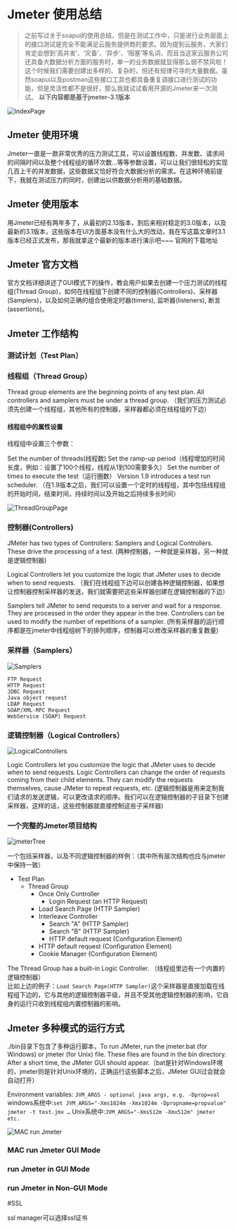 # Jmeter 使用总结

> 之前写过关于soapui的使用总结，但是在测试工作中，只是进行业务层面上的接口测试是完全不能满足云服务提供商的要求。因为提到云服务，大家们肯定会想到‘高并发’、‘灾备’、‘异步’、‘阻塞’等名词，而且当这家云服务公司还具备大数据分析方面的服务时，单一的业务数据就显得那么弱不禁风啦！这个时候我们需要创建出多样的、复杂的，但还有规律可寻的大量数据。虽然soapui以及postman这些接口工具也都具备重复调接口进行测试的功能，但是灵活性都不是很好，那么我就试试看用开源的Jmeter来一次测试。
**以下内容都是基于jmeter-3.1版本**

![IndexPage](https://github.com/zackgq2009/TestDocuments/blob/master/jmeterProjects/jmeterPictures/jmeterIndexPage.png)

## Jmeter 使用环境

Jmeter一直是一款非常优秀的压力测试工具，可以设置线程数、并发数、请求间的间隔时间以及整个线程组的循环次数...等等参数设置，可以让我们很轻松的实现几百上千的并发数据，这些数据又恰好符合大数据分析的需求。在这种环境前提下，我就在测试压力的同时，创建出以供数据分析用的基础数据。

## Jmeter 使用版本

用Jmeter已经有两年多了，从最初的2.13版本，到后来相对稳定的3.0版本，以及最新的3.1版本，这些版本在UI方面基本没有什么大的改动，我在写这篇文章时3.1版本已经正式发布，那我就拿这个最新的版本进行演示吧~~~ 官网的下载地址

## Jmeter 官方文档

官方文档详细讲述了GUI模式下的操作，教会用户如果去创建一个压力测试的线程组(Thread Group)，如何在线程组下创建不同的控制器(Controllers)、采样器(Samplers)，以及如何正确的组合使用定时器(timers), 监听器(listeners), 断言(assertions)。

## Jmeter 工作结构

### 测试计划（Test Plan）

### 线程组（Thread Group）

Thread group elements are the beginning points of any test plan. All controllers and samplers must be under a thread group. （我们的压力测试必须先创建一个线程组，其他所有的控制器，采样器都必须在线程组的下边）

#### 线程组中的属性设置

线程组中设置三个参数：

Set the number of threads(线程数)
Set the ramp-up period（线程增加的时间长度，例如：设置了100个线程，线程从1到100需要多久）
Set the number of times to execute the test（运行圈数）
Version 1.9 introduces a test run scheduler. （在1.9版本之后，我们可以设置一个定时的线程组，其中包括线程组的开始时间，结束时间，持续时间以及开始之后持续多长时间）

![ThreadGroupPage](https://github.com/zackgq2009/TestDocuments/blob/master/jmeterProjects/jmeterPictures/ThreadGroupPage.png)

### 控制器(Controllers)

JMeter has two types of Controllers: Samplers and Logical Controllers. These drive the processing of a test. (两种控制器，一种就是采样器，另一种就是逻辑控制器)

Logical Controllers let you customize the logic that JMeter uses to decide when to send requests. （我们在线程组下边可以创建各种逻辑控制器，如果想让控制器控制采样器的发送，我们就需要把这些采样器创建在逻辑控制器的下边）

Samplers tell JMeter to send requests to a server and wait for a response. They are processed in the order they appear in the tree. Controllers can be used to modify the number of repetitions of a sampler. (所有采样器的运行顺序都是在jmeter中线程组树下的排列顺序，控制器可以修改采样器的重复数量)

### 采样器（Samplers）

![Samplers](https://github.com/zackgq2009/TestDocuments/blob/master/jmeterProjects/jmeterPictures/Samplers.png)

```JMeter samplers include:
FTP Request
HTTP Request
JDBC Request
Java object request
LDAP Request
SOAP/XML-RPC Request
WebService (SOAP) Request
```

### 逻辑控制器（Logical Controllers）

![LogicalControllers](https://github.com/zackgq2009/TestDocuments/blob/master/jmeterProjects/jmeterPictures/LogicalControllers.png)

Logic Controllers let you customize the logic that JMeter uses to decide when to send requests. Logic Controllers can change the order of requests coming from their child elements. They can modify the requests themselves, cause JMeter to repeat requests, etc. (逻辑控制器是用来定制我们请求的发送逻辑，可以更改请求的顺序。我们可以在逻辑控制器的子目录下创建采样器，这样的话，这些控制器就直接控制这些子采样器)

### 一个完整的Jmeter项目结构

![jmeterTree](https://github.com/zackgq2009/TestDocuments/blob/master/jmeterProjects/jmeterPictures/jmeterTree.png)

一个包括采样器，以及不同逻辑控制器的样例：（其中所有层次结构也应与jmeter中保持一致）  
- Test Plan
    - Thread Group
        - Once Only Controller
            - Login Request (an HTTP Request)
        - Load Search Page (HTTP Sampler)
        - Interleave Controller
            - Search "A" (HTTP Sampler)
            - Search "B" (HTTP Sampler)
            - HTTP default request (Configuration Element)
        - HTTP default request (Configuration Element)
        - Cookie Manager (Configuration Element)

The Thread Group has a built-in Logic Controller.
（线程组里边有一个内置的逻辑控制器）  
比如上边的例子：`Load Search Page(HTTP Sampler)`这个采样器是直接加载在线程组下边的，它与其他的逻辑控制器平级，并且不受其他逻辑控制器的影响，它自身的运行只收到线程组内置控制器的影响。

## Jmeter 多种模式的运行方式

./bin目录下包含了多种运行脚本，To run JMeter, run the jmeter.bat (for Windows) or jmeter (for Unix) file. These files are found in the bin directory. After a short time, the JMeter GUI should appear.（bat是针对Windows环境的，jmeter则是针对Unix环境的，正确运行这些脚本之后，JMeter GUI过会就会自动打开）

Environment variables: `JVM_ARGS - optional java args, e.g. -Dprop=val`
windows系统中:`set JVM_ARGS="-Xms1024m -Xmx1024m -Dpropname=propvalue" jmeter -t test.jmx …`
Unix系统中:`JVM_ARGS="-Xms512m -Xmx512m" jmeter etc.`

![MAC run Jmeter](https://github.com/zackgq2009/TestDocuments/blob/master/jmeterProjects/jmeterPictures/startJmeter.png)

### MAC run Jmeter GUI Mode

### run Jmeter in GUI Mode

### run Jmeter in Non-GUI Mode

#SSL

ssl manager可以选择ssl证书
